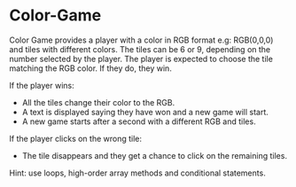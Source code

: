 # Color-Game

Color Game provides a player with a color in RGB format e.g: RGB(0,0,0) and tiles with different colors. The tiles can be 6 or 9, depending on the number selected by the player. The player is expected to choose the tile matching the RGB color. If they do, they win.

If the player wins:

* All the tiles change their color to the RGB.
* A text is displayed saying they have won and a new game will start.
* A new game starts after a second with a different RGB and tiles.

If the player clicks on the wrong tile:

* The tile disappears and they get a chance to click on the remaining tiles.

Hint: use loops, high-order array methods and conditional statements.